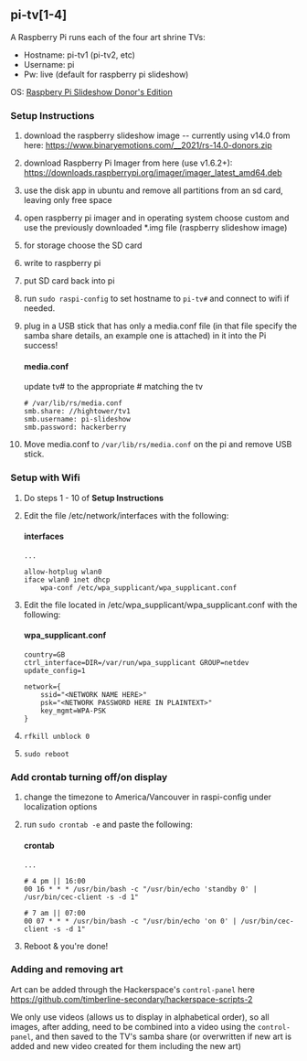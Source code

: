 ## pi-tv[1-4]

A Raspberry Pi runs each of the four art shrine TVs:

* Hostname: pi-tv1 (pi-tv2, etc)
* Username: pi
* Pw: live (default for raspberry pi slideshow)

OS: [Raspbery Pi Slideshow Donor's Edition](https://www.binaryemotions.com/raspberry-slideshow-download/)

### Setup Instructions

1. download the raspberry slideshow image -- currently using v14.0 from here: https://www.binaryemotions.com/__2021/rs-14.0-donors.zip
2. download Raspberry Pi Imager from here (use v1.6.2+): https://downloads.raspberrypi.org/imager/imager_latest_amd64.deb
3. use the disk app in ubuntu and remove all partitions from an sd card, leaving only free space
4. open raspberry pi imager and in operating system choose custom and use the previously downloaded *.img file (raspberry slideshow image)
5. for storage choose the SD card
6. write to raspberry pi
7. put SD card back into pi
8. run `sudo raspi-config` to set hostname to `pi-tv#` and connect to wifi if needed.
9. plug in a USB stick that has only a media.conf file (in that file specify the samba share details, an example one is attached) in it into the Pi
    success!
    
    #### media.conf
    update tv# to the appropriate # matching the tv
    ```
    # /var/lib/rs/media.conf
    smb.share: //hightower/tv1
    smb.username: pi-slideshow
    smb.password: hackerberry
    ```

10. Move media.conf to `/var/lib/rs/media.conf` on the pi and remove USB stick.

### Setup with Wifi

1. Do steps 1 - 10 of **Setup Instructions**
2. Edit the file /etc/network/interfaces with the following:
    
    #### interfaces
    ```
    ...
    
    allow-hotplug wlan0
    iface wlan0 inet dhcp
        wpa-conf /etc/wpa_supplicant/wpa_supplicant.conf
    ```

3. Edit the file located in /etc/wpa_supplicant/wpa_supplicant.conf with the following:
    
    #### wpa_supplicant.conf
    ```
    country=GB
    ctrl_interface=DIR=/var/run/wpa_supplicant GROUP=netdev
    update_config=1
    
    network={
        ssid="<NETWORK NAME HERE>"
        psk="<NETWORK PASSWORD HERE IN PLAINTEXT>"
        key_mgmt=WPA-PSK
    }
    ```
    
4. `rfkill unblock 0`   
5. `sudo reboot`

### Add crontab turning off/on display

1. change the timezone to America/Vancouver in raspi-config under localization options
2. run `sudo crontab -e` and paste the following:
    
    #### crontab
    ```
    ...

    # 4 pm || 16:00
    00 16 * * * /usr/bin/bash -c "/usr/bin/echo 'standby 0' | /usr/bin/cec-client -s -d 1"

    # 7 am || 07:00
    00 07 * * * /usr/bin/bash -c "/usr/bin/echo 'on 0' | /usr/bin/cec-client -s -d 1"
    ```
    
3. Reboot & you're done!

### Adding and removing art

Art can be added through the Hackerspace's `control-panel` here https://github.com/timberline-secondary/hackerspace-scripts-2

We only use videos (allows us to display in alphabetical order), so all images, after adding, need to be combined into a video using the `control-panel`, and then saved to the TV's samba share (or overwritten if new art is added and new video created for them including the new art)
